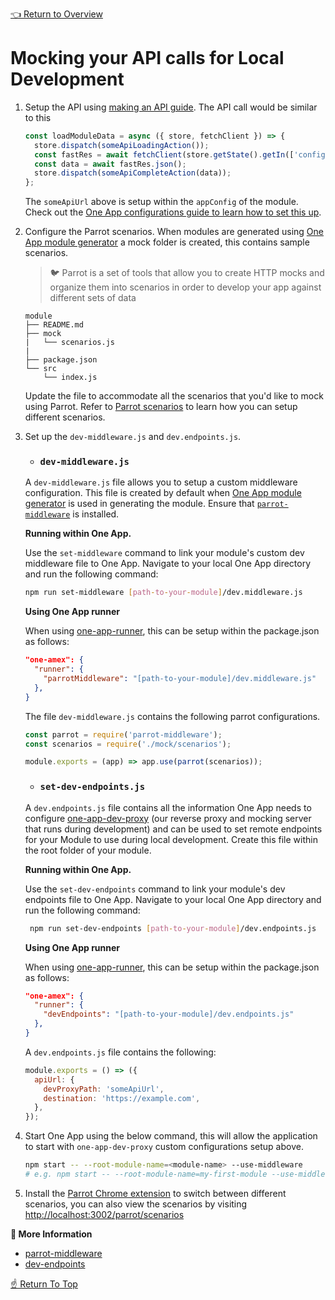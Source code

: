[👈 Return to Overview](./Recipes.md)

# Mocking your API calls for Local Development


1. Setup the API using [making an API guide](../../recipes/Making-An-API-Call.md). The API call would be similar to this

    ```javascript
    const loadModuleData = async ({ store, fetchClient }) => {
      store.dispatch(someApiLoadingAction());
      const fastRes = await fetchClient(store.getState().getIn(['config', 'someApiUrl']));
      const data = await fastRes.json();
      store.dispatch(someApiCompleteAction(data));
    };
    ```

   The `someApiUrl` above is setup within the `appConfig` of the module. Check out the [One App configurations guide to learn how to set this up](../modules/App-Configuration.md#provideStateConfig).

2. Configure the Parrot scenarios. When modules are generated using [One App module generator](https://github.com/americanexpress/one-app-cli/tree/master/packages/generator-one-app-module) a mock folder is created, this contains sample scenarios.

   > 🐦 Parrot is a set of tools that allow you to create HTTP mocks and organize them into scenarios in order to develop your app against different sets of data

    ```
    module
    ├── README.md
    ├── mock
    |   └── scenarios.js
    |
    ├── package.json
    └── src
        └── index.js
    ```

   Update the file to accommodate all the scenarios that you'd like to mock using Parrot. Refer to [Parrot scenarios](https://github.com/americanexpress/parrot/blob/master/SCENARIOS.md) to learn how you can setup different scenarios.

3. Set up the `dev-middleware.js` and `dev.endpoints.js`.
  
    - ### `dev-middleware.js`
  
   A `dev-middleware.js` file allows you to setup a custom middleware configuration. This file is created by default when [One App module generator](https://github.com/americanexpress/one-app-cli/tree/master/packages/generator-one-app-module) is used in generating the module. Ensure that [`parrot-middleware`](https://github.com/americanexpress/parrot/tree/master/packages/parrot-middleware) is installed.

   **Running within One App.**

   Use the `set-middleware` command to link your module's custom dev middleware file to One App. Navigate to your local One App directory and run the following command:

    ```bash
    npm run set-middleware [path-to-your-module]/dev.middleware.js
    ```

   **Using One App runner**

    When using [one-app-runner](https://github.com/americanexpress/one-app-cli/tree/master/packages/one-app-runner), this can be setup within the package.json as follows:
  
    ```json
    "one-amex": {
      "runner": {
        "parrotMiddleware": "[path-to-your-module]/dev.middleware.js"
      },
    }
    ```

    The file `dev-middleware.js` contains the following parrot configurations.

    ```javascript
    const parrot = require('parrot-middleware');
    const scenarios = require('./mock/scenarios');

    module.exports = (app) => app.use(parrot(scenarios));
    ```

     - ### `set-dev-endpoints.js`

   A `dev.endpoints.js` file contains all the information One App needs to configure [one-app-dev-proxy](https://github.com/americanexpress/one-app-dev-proxy)
   (our reverse proxy and mocking server that runs during development) and can be used to set remote endpoints
   for your Module to use during local development. Create this file within the root folder of your module.

   **Running within One App.**

   Use the `set-dev-endpoints` command to link your module's dev endpoints file to One App. Navigate to your local One App directory and run the following command: 

   ```bash
    npm run set-dev-endpoints [path-to-your-module]/dev.endpoints.js
   ```

   **Using One App runner**

   When using [one-app-runner](https://github.com/americanexpress/one-app-cli/tree/master/packages/one-app-runner), this can be setup within the package.json as follows:
  
    ```json
    "one-amex": {
      "runner": {
        "devEndpoints": "[path-to-your-module]/dev.endpoints.js"
      },
    }
    ```

   A `dev.endpoints.js` file contains the following:

   ```js
   module.exports = () => ({
     apiUrl: {
       devProxyPath: 'someApiUrl',
       destination: 'https://example.com',
     },
   });
    ```

1. Start One App using the below command, this will allow the application to start with `one-app-dev-proxy` custom configurations setup above.

    ```bash
    npm start -- --root-module-name=<module-name> --use-middleware
    # e.g. npm start -- --root-module-name=my-first-module --use-middleware
    ```

2. Install the [Parrot Chrome extension](https://chrome.google.com/webstore/detail/parrot-devtools/jckchajdleibnohnphddbiglgpjpbffn) to switch between different scenarios, you can also view the scenarios by visiting [http://localhost:3002/parrot/scenarios](http://localhost:3002/parrot/scenarios)

**📘 More Information**

* [parrot-middleware](https://github.com/americanexpress/one-app-cli/tree/master/packages/one-app-runner#parrot-middleware-optional)
* [dev-endpoints](https://github.com/americanexpress/one-app-cli/tree/master/packages/one-app-runner#dev-endpoints-optional)


[☝️ Return To Top](#mocking-your-api-calls-for-local-development)
